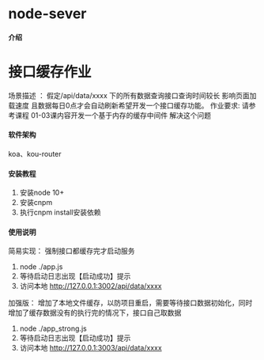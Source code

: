 # node-sever

#### 介绍
接口缓存作业
=============
场景描述 ：
 假定/api/data/xxxx 下的所有数据查询接口查询时间较长 影响页面加载速度 且数据每日0点才会自动刷新希望开发一个接口缓存功能。
作业要求:
请参考课程 01-03课内容开发一个基于内存的缓存中间件 解决这个问题

#### 软件架构
koa、kou-router


#### 安装教程

1.  安装node 10+
2.  安装cnpm
3.  执行cnpm install安装依赖

#### 使用说明

简易实现：
强制接口都缓存完才启动服务
1.  node ./app.js
2.  等待启动日志出现【启动成功】提示
3.  访问本地 http://127.0.0.1:3002/api/data/xxxx

加强版：
增加了本地文件缓存，以防项目重启，需要等待接口数据初始化，同时增加了缓存数据没有的执行完的情况下，接口自己取数据
1.  node ./app_strong.js
2.  等待启动日志出现【启动成功】提示
3.  访问本地 http://127.0.0.1:3003/api/data/xxxx
